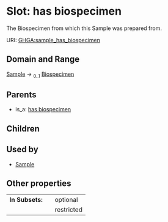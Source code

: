 
# Slot: has biospecimen


The Biospecimen from which this Sample was prepared from.

URI: [GHGA:sample_has_biospecimen](https://w3id.org/GHGA/sample_has_biospecimen)


## Domain and Range

[Sample](Sample.md) &#8594;  <sub>0..1</sub> [Biospecimen](Biospecimen.md)

## Parents

 *  is_a: [has biospecimen](has_biospecimen.md)

## Children


## Used by

 * [Sample](Sample.md)

## Other properties

|  |  |  |
| --- | --- | --- |
| **In Subsets:** | | optional |
|  | | restricted |

